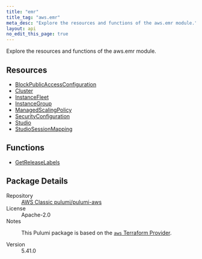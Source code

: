 ```yaml
---
title: "emr"
title_tag: "aws.emr"
meta_desc: "Explore the resources and functions of the aws.emr module."
layout: api
no_edit_this_page: true
---
```


<!-- WARNING: this file was generated by Pulumi Docs Generator. -->
<!-- Do not edit by hand unless you're certain you know what you are doing! -->

Explore the resources and functions of the aws.emr module.

<h2 id="resources">Resources</h2>
<ul class="api">
    <li><a href="blockpublicaccessconfiguration/" title="BlockPublicAccessConfiguration"><span class="api-symbol api-symbol--resource"></span>BlockPublicAccessConfiguration</a></li>
    <li><a href="cluster/" title="Cluster"><span class="api-symbol api-symbol--resource"></span>Cluster</a></li>
    <li><a href="instancefleet/" title="InstanceFleet"><span class="api-symbol api-symbol--resource"></span>InstanceFleet</a></li>
    <li><a href="instancegroup/" title="InstanceGroup"><span class="api-symbol api-symbol--resource"></span>InstanceGroup</a></li>
    <li><a href="managedscalingpolicy/" title="ManagedScalingPolicy"><span class="api-symbol api-symbol--resource"></span>ManagedScalingPolicy</a></li>
    <li><a href="securityconfiguration/" title="SecurityConfiguration"><span class="api-symbol api-symbol--resource"></span>SecurityConfiguration</a></li>
    <li><a href="studio/" title="Studio"><span class="api-symbol api-symbol--resource"></span>Studio</a></li>
    <li><a href="studiosessionmapping/" title="StudioSessionMapping"><span class="api-symbol api-symbol--resource"></span>StudioSessionMapping</a></li>
</ul>

<h2 id="functions">Functions</h2>
<ul class="api">
    <li><a href="getreleaselabels/" title="GetReleaseLabels"><span class="api-symbol api-symbol--function"></span>GetReleaseLabels</a></li>
</ul>

<h2 id="package-details">Package Details</h2>
<dl class="package-details">
	<dt>Repository</dt>
	<dd><a href="https://github.com/pulumi/pulumi-aws">AWS Classic pulumi/pulumi-aws</a></dd>
	<dt>License</dt>
	<dd>Apache-2.0</dd>
	<dt>Notes</dt>
	<dd><p>This Pulumi package is based on the <a href="https://github.com/hashicorp/terraform-provider-aws"><code>aws</code> Terraform Provider</a>.</p>
</dd>
	<dt>Version</dt>
	<dd>5.41.0</dd>
</dl>

